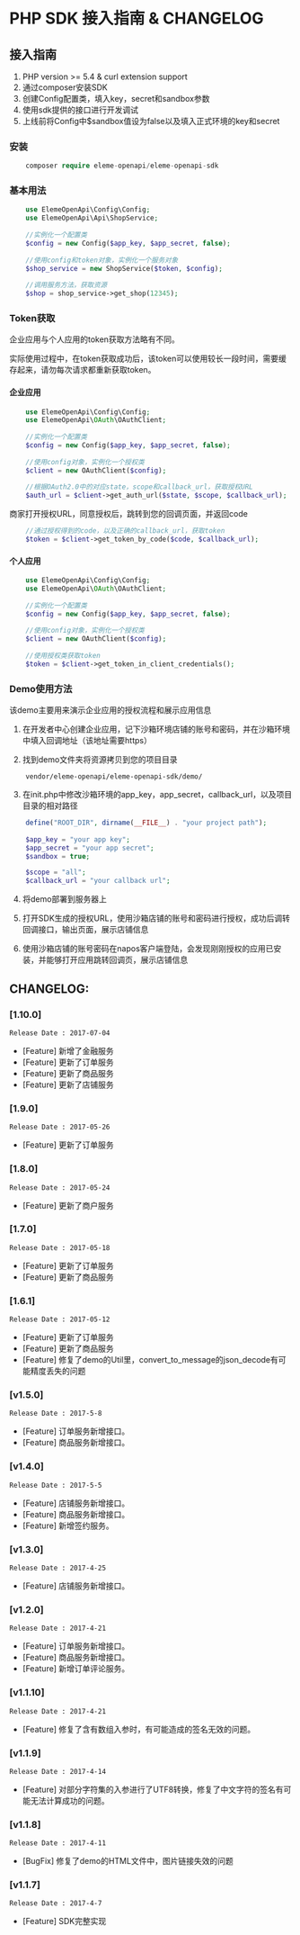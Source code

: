 # PHP SDK 接入指南 & CHANGELOG

## 接入指南

  1. PHP version >= 5.4 & curl extension support
  2. 通过composer安装SDK
  3. 创建Config配置类，填入key，secret和sandbox参数
  4. 使用sdk提供的接口进行开发调试
  5. 上线前将Config中$sandbox值设为false以及填入正式环境的key和secret
 

### 安装

```php
    composer require eleme-openapi/eleme-openapi-sdk
```

### 基本用法

```php
    use ElemeOpenApi\Config\Config;
    use ElemeOpenApi\Api\ShopService;
    
    //实例化一个配置类
    $config = new Config($app_key, $app_secret, false);
    
    //使用config和token对象，实例化一个服务对象
    $shop_service = new ShopService($token, $config);
    
    //调用服务方法，获取资源
    $shop = shop_service->get_shop(12345);

```

### Token获取
企业应用与个人应用的token获取方法略有不同。

实际使用过程中，在token获取成功后，该token可以使用较长一段时间，需要缓存起来，请勿每次请求都重新获取token。

#### 企业应用


```php
    use ElemeOpenApi\Config\Config;
    use ElemeOpenApi\OAuth\OAuthClient;
    
    //实例化一个配置类
    $config = new Config($app_key, $app_secret, false);
    
    //使用config对象，实例化一个授权类
    $client = new OAuthClient($config);
    
    //根据OAuth2.0中的对应state，scope和callback_url，获取授权URL
    $auth_url = $client->get_auth_url($state, $scope, $callback_url);  
```

商家打开授权URL，同意授权后，跳转到您的回调页面，并返回code

```php
    //通过授权得到的code，以及正确的callback_url，获取token
    $token = $client->get_token_by_code($code, $callback_url);
```


#### 个人应用

```php
    use ElemeOpenApi\Config\Config;
    use ElemeOpenApi\OAuth\OAuthClient;
    
    //实例化一个配置类
    $config = new Config($app_key, $app_secret, false);
    
    //使用config对象，实例化一个授权类
    $client = new OAuthClient($config);
    
    //使用授权类获取token
    $token = $client->get_token_in_client_credentials();
```


### Demo使用方法

该demo主要用来演示企业应用的授权流程和展示应用信息

1. 在开发者中心创建企业应用，记下沙箱环境店铺的账号和密码，并在沙箱环境中填入回调地址（该地址需要https）

2. 找到demo文件夹将资源拷贝到您的项目目录
```
    vendor/eleme-openapi/eleme-openapi-sdk/demo/
```

3. 在init.php中修改沙箱环境的app_key，app_secret，callback_url，以及项目目录的相对路径

```php
    define("ROOT_DIR", dirname(__FILE__) . "your project path");
    
    $app_key = "your app key";
    $app_secret = "your app secret";
    $sandbox = true;

    $scope = "all";
    $callback_url = "your callback url";
```

4. 将demo部署到服务器上

5. 打开SDK生成的授权URL，使用沙箱店铺的账号和密码进行授权，成功后调转回调接口，输出页面，展示店铺信息

6. 使用沙箱店铺的账号密码在napos客户端登陆，会发现刚刚授权的应用已安装，并能够打开应用跳转回调页，展示店铺信息


## CHANGELOG:

### [1.10.0]

    Release Date : 2017-07-04

- [Feature] 新增了金融服务
- [Feature] 更新了订单服务
- [Feature] 更新了商品服务
- [Feature] 更新了店铺服务


### [1.9.0]

    Release Date : 2017-05-26

- [Feature] 更新了订单服务


### [1.8.0]

    Release Date : 2017-05-24

- [Feature] 更新了商户服务


### [1.7.0]

    Release Date : 2017-05-18

- [Feature] 更新了订单服务
- [Feature] 更新了商品服务


### [1.6.1]

    Release Date : 2017-05-12

- [Feature] 更新了订单服务
- [Feature] 更新了商品服务
- [Feature] 修复了demo的Util里，convert_to_message的json_decode有可能精度丢失的问题


### [v1.5.0]

    Release Date : 2017-5-8
    
- [Feature] 订单服务新增接口。
- [Feature] 商品服务新增接口。

### [v1.4.0]

    Release Date : 2017-5-5
    
- [Feature] 店铺服务新增接口。
- [Feature] 商品服务新增接口。
- [Feature] 新增签约服务。
    
    
### [v1.3.0]

    Release Date : 2017-4-25

- [Feature] 店铺服务新增接口。

### [v1.2.0]

    Release Date : 2017-4-21

- [Feature] 订单服务新增接口。
- [Feature] 商品服务新增接口。
- [Feature] 新增订单评论服务。

### [v1.1.10]

    Release Date : 2017-4-21

- [Feature] 修复了含有数组入参时，有可能造成的签名无效的问题。

### [v1.1.9]

    Release Date : 2017-4-14

- [Feature] 对部分字符集的入参进行了UTF8转换，修复了中文字符的签名有可能无法计算成功的问题。

### [v1.1.8]

    Release Date : 2017-4-11

- [BugFix] 修复了demo的HTML文件中，图片链接失效的问题

### [v1.1.7]

    Release Date : 2017-4-7

- [Feature] SDK完整实现
